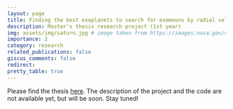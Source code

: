 ```yaml
---
layout: page
title: Finding the best exoplanets to search for exomoons by radial velocity
description: Master's thesis research project (1st year)
img: assets/img/saturn.jpg # image taken from https://images.nasa.gov/details/PIA14922
importance: 2
category: research
related_publications: false
giscus_comments: false
redirect:
pretty_table: true
---
```


Please find the thesis [here](/assets/pdf/exomoons.pdf). The description of the project and the code are not available yet, but will be soon. Stay tuned!
